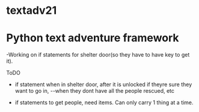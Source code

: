 # textadv21 
# Python text adventure framework

-Working on if statements for shelter door(so they have to have key to get it). 

ToDO
- if statement when in shelter door, after it is unlocked if theyre sure they want to go in, 
--when they dont have all the people rescued, etc

- if statements to get people, need items. Can only carry 1 thing at a time.


